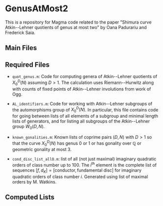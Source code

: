 # GenusAtMost2
This is a repository for Magma code related to the paper "Shimura curve Atkin--Lehner quotients of genus at most two" by Oana Padurariu and Frederick Saia.


## Main Files

## Required Files

- `quot_genus.m`: Code for computing genera of Atkin--Lehner quotients of $X_0^D(N)$ assuming $D>1$. The calculation uses Riemann--Hurwitz along with counts of fixed points of Atkin--Lehner involutions from work of Ogg.

- `AL_identifiers.m`: Code for working with Atkin--Lehner subgroups of the automorphisms group of $X_0^D(N)$. In particular, this file contains code for going between lists of all elements of a subgroup and minimal length lists of generators, and for listing all subgroups of the Atkin--Lehner group $W_0(D,N)$.

- `known_gonalities.m`: Known lists of coprime pairs $(D,N)$ with $D>1$ so that the curve $X_0^D(N)$ has genus $0$ or $1$ or has gonality over $\mathbb{Q}$ or geometric gonality at most 3.

- `cond_disc_list_allO.m`: list of all (not just maximal) imaginary quadratic orders of class number up to $100$. The $i^\text{th}$ element is the complete list of sequences $[f,d_K] = [\text{conductor}, \text{fundamental disc}]$ for imaginary quadratic orders of class number $i$. Generated using list of maximal orders by M. Watkins.


## Computed Lists
